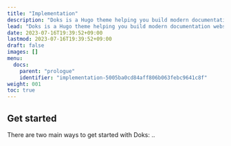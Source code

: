```yaml
---
title: "Implementation"
description: "Doks is a Hugo theme helping you build modern documentation websites that are secure, fast, and SEO-ready — by default."
lead: "Doks is a Hugo theme helping you build modern documentation websites that are secure, fast, and SEO-ready — by default."
date: 2023-07-16T19:39:52+09:00
lastmod: 2023-07-16T19:39:52+09:00
draft: false
images: []
menu:
  docs:
    parent: "prologue"
    identifier: "implementation-5005ba0cd84aff806b063febc9641c8f"
weight: 001
toc: true
---
```


## Get started

There are two main ways to get started with Doks:
..
